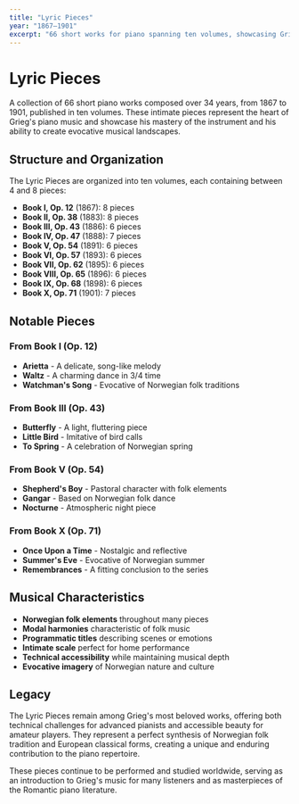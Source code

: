 ```yaml
---
title: "Lyric Pieces"
year: "1867–1901"
excerpt: "66 short works for piano spanning ten volumes, showcasing Grieg's intimate lyricism."
---
```


# Lyric Pieces

A collection of 66 short piano works composed over 34 years, from 1867 to 1901, published in ten volumes. These intimate pieces represent the heart of Grieg's piano music and showcase his mastery of the instrument and his ability to create evocative musical landscapes.

## Structure and Organization

The Lyric Pieces are organized into ten volumes, each containing between 4 and 8 pieces:

- **Book I, Op. 12** (1867): 8 pieces
- **Book II, Op. 38** (1883): 8 pieces  
- **Book III, Op. 43** (1886): 6 pieces
- **Book IV, Op. 47** (1888): 7 pieces
- **Book V, Op. 54** (1891): 6 pieces
- **Book VI, Op. 57** (1893): 6 pieces
- **Book VII, Op. 62** (1895): 6 pieces
- **Book VIII, Op. 65** (1896): 6 pieces
- **Book IX, Op. 68** (1898): 6 pieces
- **Book X, Op. 71** (1901): 7 pieces

## Notable Pieces

### From Book I (Op. 12)
- **Arietta** - A delicate, song-like melody
- **Waltz** - A charming dance in 3/4 time
- **Watchman's Song** - Evocative of Norwegian folk traditions

### From Book III (Op. 43)
- **Butterfly** - A light, fluttering piece
- **Little Bird** - Imitative of bird calls
- **To Spring** - A celebration of Norwegian spring

### From Book V (Op. 54)
- **Shepherd's Boy** - Pastoral character with folk elements
- **Gangar** - Based on Norwegian folk dance
- **Nocturne** - Atmospheric night piece

### From Book X (Op. 71)
- **Once Upon a Time** - Nostalgic and reflective
- **Summer's Eve** - Evocative of Norwegian summer
- **Remembrances** - A fitting conclusion to the series

## Musical Characteristics

- **Norwegian folk elements** throughout many pieces
- **Modal harmonies** characteristic of folk music
- **Programmatic titles** describing scenes or emotions
- **Intimate scale** perfect for home performance
- **Technical accessibility** while maintaining musical depth
- **Evocative imagery** of Norwegian nature and culture

## Legacy

The Lyric Pieces remain among Grieg's most beloved works, offering both technical challenges for advanced pianists and accessible beauty for amateur players. They represent a perfect synthesis of Norwegian folk tradition and European classical forms, creating a unique and enduring contribution to the piano repertoire.

These pieces continue to be performed and studied worldwide, serving as an introduction to Grieg's music for many listeners and as masterpieces of the Romantic piano literature.
